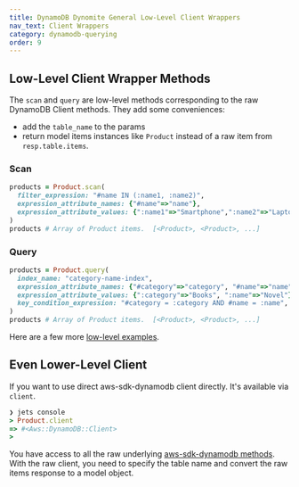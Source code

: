 ```yaml
---
title: DynamoDB Dynomite General Low-Level Client Wrappers
nav_text: Client Wrappers
category: dynamodb-querying
order: 9
---
```


## Low-Level Client Wrapper Methods

The `scan` and `query` are low-level methods corresponding to the raw DynamoDB Client methods. They add some conveniences:

* add the `table_name` to the params
* return model items instances like `Product` instead of a raw item from `resp.table.items`.

### Scan

```ruby
products = Product.scan(
  filter_expression: "#name IN (:name1, :name2)",
  expression_attribute_names: {"#name"=>"name"},
  expression_attribute_values: {":name1"=>"Smartphone",":name2"=>"Laptop"},
)
products # Array of Product items.  [<Product>, <Product>, ...]
```

### Query

```ruby
products = Product.query(
  index_name: "category-name-index",
  expression_attribute_names: {"#category"=>"category", "#name"=>"name"},
  expression_attribute_values: {":category"=>"Books", ":name"=>"Novel"},
  key_condition_expression: "#category = :category AND #name = :name",
)
products # Array of Product items.  [<Product>, <Product>, ...]
```

Here are a few more [low-level examples](https://gist.github.com/tongueroo/bd3d2918d472aeb3cc4db68f49e58bcd).

## Even Lower-Level Client

If you want to use direct aws-sdk-dynamodb client directly. It's available via `client`.

```ruby
❯ jets console
> Product.client
=> #<Aws::DynamoDB::Client>
>
```

You have access to all the raw underlying [aws-sdk-dynamodb methods](https://docs.aws.amazon.com/sdk-for-ruby/v3/api/Aws/DynamoDB/Client.html). With the raw client, you need to specify the table name and convert the raw items response to a model object.
